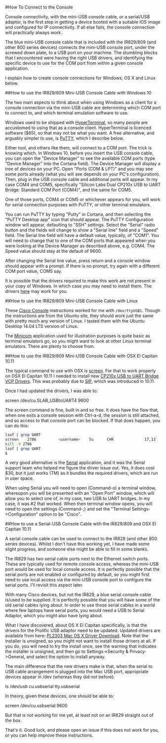 #How To Connect to the Console

Console connectivity, with the mini-USB console cable, or a serial/USB adaptor, is the first step in getting a device booted with a suitable IOS image and
configured for IP connectivity. If all else fails, the console connection will practically always work.

The blue mini-USB console cable that is included with the IR829/809 (and other 800 series devices) connects the mini-USB console port, under the screwed down plate, to a USB port on your machine. The stumbling blocks that I encountered were having the right USB drivers, and identifying the specific device to use for the COM port from within a given console application. 

I explain how to create console connections for Windows, OS X and Linux below.

##How to use the IR829/809 Mini-USB Console Cable with Windows 10

The two main aspects to think about when using Windows as a client for a console connection via the mini-USB cable are determining which COM port to connect to, and which terminal emulation software to use.
 
Windows used to be shipped with [HyperTerminal](http://www.hilgraeve.com/hyperterminal/), so many people are accustomed to using that as a console client. HyperTerminal is licenced software ($65), so that may not be what you want. A free alternative, and arguably simpler to use, is [PuTTY](http://www.chiark.greenend.org.uk/~sgtatham/putty/download.html), which I describe below.
 
Either tool, and others like them, will connect to a COM port. The trick is knowing which. In Windows 10, before you insert the USB console cable, you can open the "Device Manager" to see the available COM ports (type "Device Manager" into the Cortana field). The Device Manager will display a tree of devices on your PC. Open "Ports (COM & LPT)" and you may see some ports already (what you will see depends on your PC's configuration). Then, plug in the USB console cable and additional ports will appear. In my case COM4 and COM5, specifically "Silicon Labs Dual CP210x USB to UART Bridge: Standard COM Port (COM4)", and the same for COM5.
 
One of those ports, COM4 or COM5 or whichever appears for you, will work for serial connection purposes with PuTTY, or other terminal emulators.
 
You can run PuTTY by typing "Putty" in Cortana, and then selecting the "PuTTY Desktop app" icon that should appear. The PuTTY Configuration window will appear, defaulting to "SSH" settings. Select the "Serial" radio button and the fields will change to show a "Serial line" field and a "Speed" field. The Serial line field will have a default value, typically, of "COM1". You will need to change that to one of the COM ports that appeared when you were looking at the Device Manager as described above, e.g. COM4. The Speed value should stay at the default of 9600.
 
After changing the Serial line value, press return and a console window should appear with a prompt. If there is no prompt, try again with a different COM port value, COM5 say.
 
It is possible that the drivers required to make this work are not present in your copy of Windows. In which case you may need to install them. The drivers [here](https://software.cisco.com/download/release.html?mdfid=282867574&softwareid=282855122&release=3.1) may work for you.

##How to use the IR829/809 Mini-USB Console Cable with Linux

These [Cisco Console](https://help.ubuntu.com/community/CiscoConsole) instructions worked for me with `/dev/ttyUSB1`. Though the instructions are from the Ubuntu site, they should work just the same with pretty much any version of Linux. I tested them with the Ubuntu Desktop 14.04 LTS version of Linux.
 
The [Minicom](https://en.wikipedia.org/wiki/Minicom) application used for illustration purposes is quite basic as terminal emulators go, so you might want to look at other Linux terminal emulators. There are plenty to choose from.

##How to use the IR829/809 Mini-USB Console Cable with OSX El Capitan 10.11

The typical command to use with OSX is [screen](https://developer.apple.com/library/mac/documentation/Darwin/Reference/ManPages/man1/screen.1.html). For that to work properly on OSX El Capitan 10.11 I needed to install new [CP210x USB to UART Bridge VCP Drivers](https://www.silabs.com/products/mcu/Pages/USBtoUARTBridgeVCPDrivers.aspx#mac). This was probably due to [SIP](https://en.wikipedia.org/wiki/System_Integrity_Protection), which was introduced in 10.11. 

Once I had updated the drivers, I was able to:
 
screen /dev/cu.SLAB_USBtoUART4 9600
 
The screen command is fine, built in and so free. It does have the flaw that, when one exits a console session with Ctrl-a-d, the session is still attached, and so access to that console port can be blocked. If that does happen, you can do this:

 ```bash       
 lsof | grep UART
 screen    2786          <username>    5u      CHR              17,13      0t189             725 /dev/cu.SLAB_USBtoUART6
 kill -9 2786
 lsof | grep UART
 $ 
 ```   
  
A very good alternative is the [Serial](https://www.decisivetactics.com/products/serial/) application, and it was the Serial support team who helped me figure the driver issue out. Yes, it does cost $30, but it just works (TM) as it bundles the required drivers, which are run in user space.
 
When using Serial you will need to open (Command-o) a terminal window, whereupon you will be presented with an "Open Port" window, which will allow you to select one of, in my case, two USB to UART bridges. In my case, it was #2 that worked. When then terminal window opens, you will need to open the settings (Command-;) and set the "Terminal Settings->Configuration" option to be "Cisco".

##How to use a Serial-USB Console Cable with the IR829/809 and OSX El Capitan 10.11

A serial console cable can be used to connect to the IR829 (and other 800 series devices). Whilst I don't have this working yet, I have made some slight progress, and someone else might be able to fill in some blanks.
 
The IR829 has two serial cable ports next to the Ethernet switch ports. These are typically used for remote console access, whereas the mini-USB port would be used for local console access. It is perfectly possible that the serial ports are not enabled or configured by default, so you might first need to use local access via the mini-USB console port to configure the serial ports. I'll revisit this aspect later.
 
With many Cisco devices, but not the IR829, a blue serial console cable is/used to be supplied. It is perfectly possible that you will have some of the old serial cables lying about. In order to use those serial cables in a world where few laptops have serial ports, you would need a USB to Serial Adaptor, which you might also have lying about.
 
What I have discovered, about OS X El Capitan specifically, is that the drivers for the Prolific USB adaptor need to be updated. Updated drivers are available from here: [PL2303 Mac OS X Driver Download](http://www.prolific.com.tw/US/ShowProduct.aspx?p_id=229&pcid=41). Note that the installer is unsigned, so you might not want to install those drivers at all. If you do, you will need to try the install once, see the warning that indicates the installer is unsigned, and then go to Settings->Security & Privacy->General, and select the option to install anyway.
 
The main difference that the new drivers make is that, when the serial to USB cable arrangement is plugged into the Mac USB port, appropriate devices appear in /dev (whereas they did not before):
 
ls /dev/*usb*
cu.usbserial tty.usbserial
 
In theory, given these devices, one should be able to:
 
screen /dev/cu.usbserial 9600
 
But that is not working for me yet, at least not on an IR829 straight out of the box.

That's it. Good luck, and please open an issue if this does not work for you, or you can help improve these 
instructions.